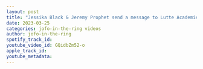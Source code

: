 ```yaml
---
layout: post
title: "Jessika Black & Jeremy Prophet send a message to Lutte Academie 2023"
date: 2023-03-25
categories: jofo-in-the-ring videos
author: jofo-in-the-ring
spotify_track_id: 
youtube_video_id: GQidbZm52-o
apple_track_id: 
youtube_metadata: 
---
```

